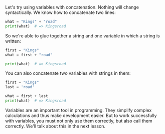 
Let's try using variables with concatenation. Nothing will change syntactically. We know how to concatenate two lines:

```python
what = "Kings" + "road"
print(what)  # => Kingsroad
```

So we're able to glue together a string and one variable in which a string is written:

```python
first = "Kings"
what = first + "road"

print(what)  # => Kingsroad
```

You can also concatenate two variables with strings in them:

```python
first = "Kings"
last = 'road'

what = first + last
print(what)  # => Kingsroad
```

Variables are an important tool in programming. They simplify complex calculations and thus make development easier. But to work successfully with variables, you must not only use them correctly, but also call them correctly. We'll talk about this in the next lesson.
